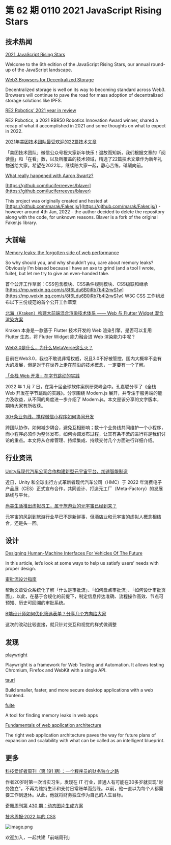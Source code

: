 # 第 62 期 0110 2021 JavaScript Rising Stars
## 技术热闻
[2021 JavaScript Rising Stars](https://risingstars.js.org/2021/en)

Welcome to the 6th edition of the JavaScript Rising Stars, our annual round-up of the JavaScript landscape.

[Web3 Browsers for Decentralized Storage](https://blog.ipfs.io/2022-01-07-web3-browsers-for-decentralized-storage/)

Decentralized storage is well on its way to becoming standard across Web3. Browsers will continue to pave the road for mass adoption of decentralized storage solutions like IPFS.

[RE2 Robotics’ 2021 year in review](https://www.therobotreport.com/re2-robotics-2021-year-in-review/)

RE2 Robotics, a 2021 RBR50 Robotics Innovation Award winner, shared a recap of what it accomplished in 2021 and some thoughts on what to expect in 2022.

[2021年美团技术团队最受欢迎的22篇技术文章](https://tech.meituan.com/2022/01/01/2021-summary.html)

「美团技术团队」微信公众号祝大家新年快乐！温故而知新，我们根据文章的「阅读量」和「在看」数，以及所覆盖的技术领域，精选了22篇技术文章作为新年礼物送给大家。希望在2022年，继续陪大家一起，静心苦练，砥砺向前。

[What really happened with Aaron Swartz?](https://github.com/marak/Faker.js/)


[https://github.com/luciferreeves/blaver](https://github.com/luciferreeves/blaver)

This project was originally created and hosted at [https://github.com/marak/Faker.js/](https://github.com/marak/Faker.js/) - however around 4th Jan, 2022 - the author decided to delete the repository along with the code, for unknown reasons.
Blaver is a fork of the original Faker.js library.

## 大前端
[Memory leaks: the forgotten side of web performance](https://nolanlawson.com/2022/01/05/memory-leaks-the-forgotten-side-of-web-performance/)

So why should you, and why shouldn’t you, care about memory leaks? Obviously I’m biased because I have an axe to grind (and a tool I wrote, fuite), but let me try to give an even-handed take.

首个公开工作草案：CSS包含模块、CSS条件规则模块、CSS级联和继承[https://mp.weixin.qq.com/s/8f6Ldu6B0iRb7b4I2rwS1w](https://mp.weixin.qq.com/s/8f6Ldu6B0iRb7b4I2rwS1w)
W3C CSS 工作组发布以下三份规范的首个公开工作草案

[北海（Kraken）构建大前端混合渲染技术体系 —— Web 与 Flutter Widget 混合渲染方案](https://mp.weixin.qq.com/s/PUCrvTxLU_nZPSMhgAm4Gg)

Kraken 本身是一款基于 Flutter 技术开发的 Web 渲染引擎，是否可以复用 Flutter 生态，将 Flutter Widget 能力融合进 Web 渲染能力中呢？

[Web3.0是什么，为什么MetaVerse这么火？](https://mp.weixin.qq.com/s/mif_lVHK0P6voUFzmgsmUA)

目前在Web3.0，我也不敢说非常权威，况且3.0不好被管控，国内大概率不会有大的发展，但是对于在世界上走在前沿的技术概念，一定要有一个了解。

[「全栈 Web 开发」在字节跳动的实践](https://mp.weixin.qq.com/s/J36lVnW-9ystgr8N6zVbUQ)

2022 年 1 月 7 日，在第十届全球软件案例研究峰会中。孔嘉聪分享了《全栈 Web 开发在字节跳动的实践》。分享围绕 Modern.js 展开，并专注于服务端的能力及收益，从不同的角度进一步介绍了 Modern.js。本文是该分享的文字版本，期待大家有所收获。

[30+条业务线，携程微信小程序如何协同开发](https://mp.weixin.qq.com/s/g1XhCtfIL6yy-37Y_grtEw)

跨团队协作，如何减少耦合，避免互相影响；数十个业务线共同维护一个小程序，而小程序必须作为整体发布，如何协调发布过程，让其有条不紊的进行将是我们讨论的重点。本文将从仓库管理、持续集成、持续交付几个方面进行详细介绍。

## 行业资讯
[Unity与现代汽车公司合作构建新型元宇宙平台，加速智能制造](https://mp.weixin.qq.com/s/zsN_Zxo8ZCfpmGAximRERw)

近日，Unity 和全球出行方式革新者现代汽车公司（HMC）于 2022 年消费电子产品展（CES）正式宣布合作，共同设计、打造元工厂（Meta-Factory）的发展路线与平台。

[尚美生活推出虚拟员工，属于旅游业的元宇宙已经到来？](https://mp.weixin.qq.com/s/D4as-uCKFETztFUQsydIew)

元宇宙的风刮到旅游行业早已不是新鲜事，但酒店业和元宇宙的虚拟人概念相结合，还是头一回。

## 设计
[Designing Human-Machine Interfaces For Vehicles Of The Future](https://www.smashingmagazine.com/2021/12/designing-human-machine-interfaces-future-vehicles/)

In this article, let’s look at some ways to help us satisfy users’ needs with proper design.

[审批流设计指南](https://mp.weixin.qq.com/s/L395m4WDirA4zhs_tsUzAg)

帮助文章受众系统化了解「什么是审批流」、「如何盘点审批流」、「如何设计审批页面」，以此，在基于合规化的前提下，制定信息传达准确、流程操作高效、节点可预知、历史可回溯的审批系统。

[B端设计师如何优化筛选表单？分享几个方向给大家](https://mp.weixin.qq.com/s/h6hxV9wAzUEmkx0Blg2ovg)

这次的改动比较直接，就只针对交互和视觉的样式做调整

## 发现
[playwright](https://github.com/microsoft/playwright)

Playwright is a framework for Web Testing and Automation. It allows testing Chromium, Firefox and WebKit with a single API.

[tauri](https://github.com/tauri-apps/tauri)

Build smaller, faster, and more secure desktop applications with a web frontend.

[fuite](https://github.com/nolanlawson/fuite/)

A tool for finding memory leaks in web apps

[Fundamentals of web application architecture](https://www.peerbits.com/blog/web-application-architecture.html)

The right web application architecture paves the way for future plans of expansion and scalability with what can be called as an intelligent blueprint.

## 更多
[科技爱好者周刊（第 191 期）：一个程序员的财务独立之路](http://www.ruanyifeng.com/blog/2022/01/weekly-issue-191.html)

作者20岁时第一次当实习生，发现在 IT 行业，普通人有可能在30多岁就实现"财务独立"，不再为维持生计和支付日常账单而劳碌。以前，他一直以为每个人都需要工作到退休。从此，他就将财务独立作为自己的人生目标。

[奇舞周刊第 430 期：动态图片生成方案](https://mp.weixin.qq.com/s/swww_v5FY2AZWIGc97fEfA)


[技术周报·2022 年的 CSS](https://mp.weixin.qq.com/s/rkPPwZNGqZAlZ_gqC7JSVg)

![image.png](https://cdn.nlark.com/yuque/0/2020/png/85771/1605930034828-7fc81343-651f-4a15-8465-eebe5a23cf61.png#crop=0&crop=0&crop=1&crop=1&height=31&id=C5Hpa&margin=%5Bobject%20Object%5D&name=image.png&originHeight=90&originWidth=2186&originalType=binary&ratio=1&rotation=0&showTitle=false&size=14325&status=done&style=none&title=&width=746)


欢迎加入，一起共建「前端周刊」
